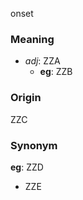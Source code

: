 onset
### Meaning
+ _adj_: ZZA
    + __eg__: ZZB

### Origin

ZZC

### Synonym

__eg__: ZZD

+ ZZE


